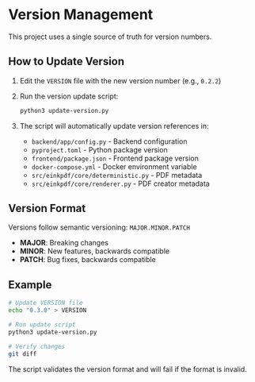 # Version Management

This project uses a single source of truth for version numbers.

## How to Update Version

1. Edit the `VERSION` file with the new version number (e.g., `0.2.2`)

2. Run the version update script:
   ```bash
   python3 update-version.py
   ```

3. The script will automatically update version references in:
   - `backend/app/config.py` - Backend configuration
   - `pyproject.toml` - Python package version
   - `frontend/package.json` - Frontend package version
   - `docker-compose.yml` - Docker environment variable
   - `src/einkpdf/core/deterministic.py` - PDF metadata
   - `src/einkpdf/core/renderer.py` - PDF creator metadata

## Version Format

Versions follow semantic versioning: `MAJOR.MINOR.PATCH`

- **MAJOR**: Breaking changes
- **MINOR**: New features, backwards compatible
- **PATCH**: Bug fixes, backwards compatible

## Example

```bash
# Update VERSION file
echo "0.3.0" > VERSION

# Run update script
python3 update-version.py

# Verify changes
git diff
```

The script validates the version format and will fail if the format is invalid.
